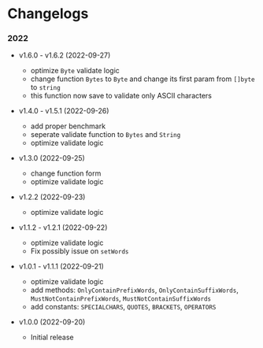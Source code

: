 # Changelogs

### 2022

- v1.6.0 - v1.6.2 (2022-09-27)
  - optimize `Byte` validate logic
  - change function `Bytes` to `Byte` and change its first param from `[]byte` to `string`
  - this function now save to validate only ASCII characters

- v1.4.0 - v1.5.1 (2022-09-26)
  - add proper benchmark
  - seperate validate function to `Bytes` and `String`
  - optimize validate logic

- v1.3.0 (2022-09-25)
  - change function form 
  - optimize validate logic

- v1.2.2 (2022-09-23)
  - optimize validate logic

- v1.1.2 - v1.2.1 (2022-09-22)
  - optimize validate logic
  - Fix possibly issue on `setWords`

- v1.0.1 - v1.1.1 (2022-09-21)
  - optimize validate logic
  - add methods: `OnlyContainPrefixWords`, `OnlyContainSuffixWords`, `MustNotContainPrefixWords`, `MustNotContainSuffixWords`
  - add constants: `SPECIALCHARS`, `QUOTES`, `BRACKETS`, `OPERATORS`

- v1.0.0 (2022-09-20)
    - Initial release
